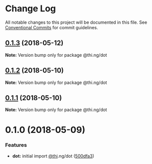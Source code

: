 # Change Log

All notable changes to this project will be documented in this file.
See [Conventional Commits](https://conventionalcommits.org) for commit guidelines.

<a name="0.1.3"></a>
## [0.1.3](https://github.com/thi-ng/umbrella/compare/@thi.ng/dot@0.1.2...@thi.ng/dot@0.1.3) (2018-05-12)




**Note:** Version bump only for package @thi.ng/dot

<a name="0.1.2"></a>
## [0.1.2](https://github.com/thi-ng/umbrella/compare/@thi.ng/dot@0.1.1...@thi.ng/dot@0.1.2) (2018-05-10)




**Note:** Version bump only for package @thi.ng/dot

<a name="0.1.1"></a>
## [0.1.1](https://github.com/thi-ng/umbrella/compare/@thi.ng/dot@0.1.0...@thi.ng/dot@0.1.1) (2018-05-10)




**Note:** Version bump only for package @thi.ng/dot

<a name="0.1.0"></a>
# 0.1.0 (2018-05-09)


### Features

* **dot:** initial import [@thi](https://github.com/thi).ng/dot ([500dfa3](https://github.com/thi-ng/umbrella/commit/500dfa3))

